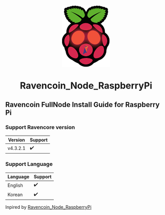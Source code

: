 
<p align="center">
  <img src="assets/images/raven_raspberry_logo.png" alt="Project Logo" width="150" />
</p>
<h1 align="center">Ravencoin_Node_RaspberryPi</h1>

## Ravencoin FullNode Install Guide for Raspberry Pi

### Support Ravencore version

| Version  | Support |
|----------|---------|
| v4.3.2.1 |:heavy_check_mark: |

### Support Language

| Language  | Support |
|----------|---------|
| English |:heavy_check_mark: |
| Korean |:heavy_check_mark: |


Inpired by [Ravencoin_Node_RaspberryPi](https://github.com/Mynima/Ravencoin_Node_RaspberryPi)
